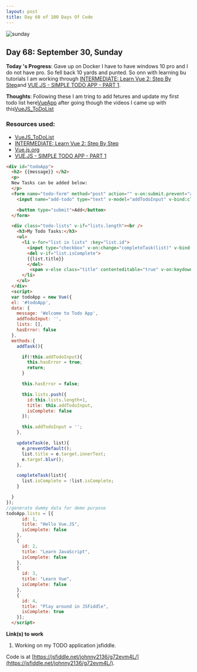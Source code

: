 ```yaml
---
layout: post
title: Day 68 of 100 Days Of Code
---
```


![sunday](http://blog.whooosreading.org/wp-content/uploads/2017/10/meditation.jpg)

## Day 68: September 30, Sunday

**Today 's Progress**: Gave up on Docker I have to have windows 10 pro and I do not have pro. So fell back 10 yards and punted. So onn with learning bu tutorials I am working through [INTERMEDIATE: Learn Vue 2: Step By Step](https://laracasts.com/series/learn-vue-2-step-by-step)and [VUE.JS - SIMPLE TODO APP - PART 1](http://iamkumaran.github.io/vue-js/vue-js-todo-app-part-1.html).

**Thoughts**: Following these I am tring to add fetures and update my first todo list here[VueApp](https://jsfiddle.net/johnny2136/br7qzL1t/2/) after going though the videos I came up with this[VueJS_ToDoList](https://jsfiddle.net/johnny2136/g72evm4L/)

### Resources used:
  * [VueJS_ToDoList](https://jsfiddle.net/johnny2136/g72evm4L/)
  * [INTERMEDIATE: Learn Vue 2: Step By Step](https://laracasts.com/series/learn-vue-2-step-by-step)
  * [Vue.js.org](https://vuejs.org/)
  * [VUE.JS - SIMPLE TODO APP - PART 1](http://iamkumaran.github.io/vue-js/vue-js-todo-app-part-1.html)

```html
<div id="todoApp">
  <h2> {{message}} </h2>
  <p>
  New Tasks can be added below:
  </p>
  <form name="todo-form" method="post" action="" v-on:submit.prevent="addTask">
    <input name="add-todo" type="text" v-model="addTodoInput" v-bind:class="{error: hasError}"/>

    <button type="submit">Add</button>
  </form>

  <div class="todo-lists" v-if="lists.length"><br />
    <h3>My Todo Tasks:</h3>
    <ul>
      <li v-for="list in lists" :key="list.id">
        <input type="checkbox" v-on:change="completeTask(list)" v-bind:checked="list.isComplete"/>
        <del v-if="list.isComplete">
        {{list.title}}
        </del>
         <span v-else class="title" contenteditable="true" v-on:keydown.enter="updateTask($event, list)" v-on:blur="updateTask($event, list)" v-bind:class="{completed: list.isComplete}">{{list.title}}</span>
      </li>
    </ul>
  </div>
  <script>
  var todoApp = new Vue({
  el: '#todoApp',
  data: {
    message: 'Welcome to Todo App',
    addTodoInput: '',
    lists: [],
    hasError: false
  },
  methods:{
    addTask(){

      if(!this.addTodoInput){
        this.hasError = true;
        return;
      }

      this.hasError = false;

      this.lists.push({
        id:this.lists.length+1,
        title: this.addTodoInput,
        isComplete: false
      });

      this.addTodoInput = '';
    },

    updateTask(e, list){
      e.preventDefault();
      list.title = e.target.innerText;
      e.target.blur();
    },

    completeTask(list){
      list.isComplete = !list.isComplete;
    }

  }
});
//generate dummy data for demo purpose
todoApp.lists = [{
      id: 1,
      title: "Hello Vue.JS",
      isComplete: false
    },
    {
      id: 2,
      title: "Learn JavaScript",
      isComplete: false
    },
    {
      id: 3,
      title: "Learn Vue",
      isComplete: false
    },
    {
      id: 4,
      title: "Play around in JSFiddle",
      isComplete: true
    }];
  </script>
```


**Link(s) to work**

1. Working on my TODO application jsfiddle.

Code is at [https://jsfiddle.net/johnny2136/g72evm4L/](https://jsfiddle.net/johnny2136/g72evm4L/).
